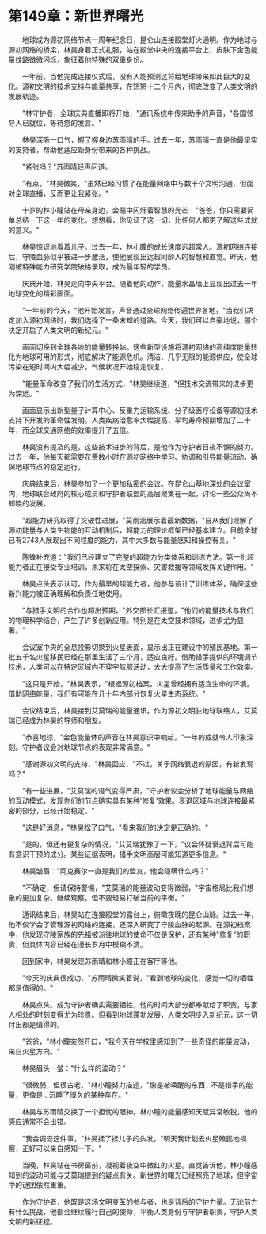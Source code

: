 # 第149章：新世界曙光

　　地球成为源初网络节点一周年纪念日，昆仑山连接殿堂灯火通明。作为地球与源初网络的桥梁，林昊身着正式礼服，站在殿堂中央的连接平台上，皮肤下金色能量纹路微微闪烁，象征着他特殊的双重身份。

　　一年前，当他完成连接仪式后，没有人能预测这将给地球带来如此巨大的变化。源初文明的技术支持与能量共享，在短短十二个月内，彻底改变了人类文明的发展轨迹。

　　"林守护者，全球庆典直播即将开始，"通讯系统中传来助手的声音，"各国领导人已就位，等待您的发言。"

　　林昊深吸一口气，握了握身边苏雨晴的手。过去一年，苏雨晴一直是他最坚实的支持者，帮助他适应新身份带来的各种挑战。

　　"紧张吗？"苏雨晴轻声问道。

　　"有点，"林昊微笑，"虽然已经习惯了在能量网络中与数千个文明沟通，但面对全球直播，反而更让我紧张。"

　　十岁的林小瞳站在母亲身边，金瞳中闪烁着智慧的光芒："爸爸，你只需要简单总结一下这一年的变化。想想看，你见证了这一切，比任何人都更了解这些成就的意义。"

　　林昊惊讶地看着儿子。过去一年，林小瞳的成长速度远超常人。源初网络连接后，守陵血脉似乎被进一步激活，使他展现出远超同龄人的智慧和直觉。昨天，他刚被特殊能力研究学院破格录取，成为最年轻的学员。

　　庆典开始，林昊走向中央平台。随着他的动作，能量水晶墙上显现出过去一年地球变化的精彩画面。

　　"一年前的今天，"他开始发言，声音通过全球网络传遍世界各地，"当我们决定加入源初网络时，我们选择了一条未知的道路。今天，我们可以自豪地说，那个决定开启了人类文明的新纪元。"

　　画面切换到全球各地的能量转换站。这些新型设施将源初网络的高纯度能量转化为地球可用的形式，彻底解决了能源危机。清洁、几乎无限的能源供应，使全球污染在短时间内大幅减少，气候状况开始稳定恢复。

　　"能量革命改变了我们的生活方式，"林昊继续道，"但技术交流带来的进步更为深远。"

　　画面显示出新型量子计算中心、反重力运输系统、分子级医疗设备等源初技术支持下开发的革命性发明。人类疾病治愈率大幅提高，平均寿命预期增加了二十年，而全球交通网络的效率提升了五倍。

　　林昊没有提及的是，这些技术进步的背后，是他作为守护者日夜不懈的努力。过去一年，他每天都需要花费数小时在源初网络中学习、协调和引导能量流动，确保地球节点的稳定运行。

　　庆典结束后，林昊参加了一个更加私密的会议。在昆仑山基地深处的会议室内，地球联合政府的核心成员和守护者联盟的高层聚集在一起，讨论一些公众尚不知晓的发展。

　　"超能力研究取得了突破性进展，"莫雨涵展示着最新数据，"自从我们理解了源初能量与人类生物能的互动机制后，超能力的理论框架已经基本建立。目前全球已有2743人展现出不同程度的能力，其中大多数与能量感知和操控有关。"

　　陈锋补充道："我们已经建立了完整的超能力分类体系和训练方法。第一批超能力者正在接受专业培训，未来将在太空探索、灾害救援等领域发挥关键作用。"

　　林昊点头表示认可。作为最早的超能力者，他参与设计了训练体系，确保这些新兴能力被正确理解和负责任地使用。

　　"与猎手文明的合作也超出预期，"外交部长汇报道，"他们的能量技术与我们的物理科学结合，产生了许多创新应用。特别是在太空技术领域，进步尤为显著。"

　　会议室中央的全息投影切换到火星表面，显示出正在建设中的殖民基地。第一批五千名火星移民已经在那里生活了三个月，适应良好。借助猎手提供的环境调节技术，人类可以在特定区域内不穿宇航服活动，大大提高了生活质量和工作效率。

　　"这只是开始，"林昊表示，"根据源初档案，火星曾经拥有适宜生命的环境。借助网络能量，我们有可能在几十年内部分恢复火星生态系统。"

　　会议结束后，林昊接到艾莫瑞的能量通讯。作为源初文明驻地球联络人，艾莫瑞已经成为林昊的导师和朋友。

　　"恭喜地球，"金色能量体的声音在林昊意识中响起，"一年的成就令人印象深刻。守护者议会对地球节点的表现非常满意。"

　　"感谢源初文明的支持，"林昊回应，"不过，关于网络衰退的原因，有新发现吗？"

　　"有一些进展，"艾莫瑞的语气变得严肃，"守护者议会分析了地球能量与网络的互动模式，发现你们的节点确实具有某种'修复'效果。衰退区域与地球连接最紧密的部分，已经开始稳定。"

　　"这是好消息，"林昊松了口气，"看来我们的决定是正确的。"

　　"是的，但还有更复杂的情况，"艾莫瑞犹豫了一下，"议会怀疑衰退背后可能有意识干预的成分。某些证据表明，猎手文明高层可能知道更多信息。"

　　林昊皱眉："阿克赛尔一直是我们的盟友，他会隐瞒什么吗？"

　　"不确定，但请保持警惕，"艾莫瑞的能量波动变得微弱，"宇宙格局比我们想象的更加复杂。继续观察，但不要轻易打破当前的平衡。"

　　通讯结束后，林昊站在连接殿堂的露台上，俯瞰夜晚的昆仑山脉。过去一年，他不仅学会了管理源初网络的连接，还深入研究了守陵血脉的起源。在源初档案中，他发现守陵家族的先祖被派往地球的使命不仅是保护，还有某种"修复"的职责，但具体内容已经在漫长岁月中模糊不清。

　　回到家中，林昊发现苏雨晴和林小瞳正在客厅等他。

　　"今天的庆典很成功，"苏雨晴微笑着说，"看到地球的变化，感觉一切的牺牲都是值得的。"

　　林昊点头。成为守护者确实需要牺牲，他的时间大部分都奉献给了职责，与家人相处的时刻变得尤为珍贵。但看到地球蓬勃发展，人类文明步入新纪元，这一切付出都是值得的。

　　"爸爸，"林小瞳突然开口，"我今天在学校里感知到了一些奇怪的能量波动，来自火星方向。"

　　林昊眉头一皱："什么样的波动？"

　　"很微弱，但很古老，"林小瞳努力描述，"像是被唤醒的东西...不是猎手的能量，更像是...沉睡了很久的某种存在。"

　　林昊与苏雨晴交换了一个担忧的眼神。林小瞳的能量感知天赋异常敏锐，他的感应通常不会出错。

　　"我会调查这件事，"林昊揉了揉儿子的头发，"明天我计划去火星殖民地视察，正好可以亲自感知一下。"

　　当晚，林昊站在书房窗前，凝视着夜空中微红的火星。直觉告诉他，林小瞳感知到的波动可能与艾莫瑞提到的疑点有关。新世界的曙光已经照亮了地球，但宇宙中的谜团依然重重。

　　作为守护者，他既是这场文明变革的参与者，也是背后的守护力量。无论前方有什么挑战，他都会继续履行自己的使命，平衡人类身份与守护者职责，守护人类文明的新征程。 